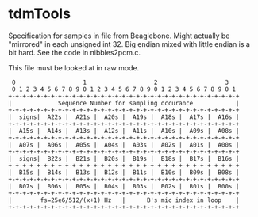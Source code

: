 # tdmTools
Specification for samples in file from Beaglebone.
Might actually be "mirrored" in each unsigned int 32.
Big endian mixed with little endian is a bit hard.
See the code in nibbles2pcm.c.

This file must be looked at in raw mode.

```text
 0                   1                   2                   3
 0 1 2 3 4 5 6 7 8 9 0 1 2 3 4 5 6 7 8 9 0 1 2 3 4 5 6 7 8 9 0 1
+-+-+-+-+-+-+-+-+-+-+-+-+-+-+-+-+-+-+-+-+-+-+-+-+-+-+-+-+-+-+-+-+
|             Sequence Number for sampling occurance            |
+-+-+-+-+-+-+-+-+-+-+-+-+-+-+-+-+-+-+-+-+-+-+-+-+-+-+-+-+-+-+-+-+
|  signs|  A22s |  A21s |  A20s |  A19s |  A18s |  A17s |  A16s |
+-+-+-+-+-+-+-+-+-+-+-+-+-+-+-+-+-+-+-+-+-+-+-+-+-+-+-+-+-+-+-+-+
|  A15s |  A14s |  A13s |  A12s |  A11s |  A10s |  A09s |  A08s |
+-+-+-+-+-+-+-+-+-+-+-+-+-+-+-+-+-+-+-+-+-+-+-+-+-+-+-+-+-+-+-+-+
|  A07s |  A06s |  A05s |  A04s |  A03s |  A02s |  A01s |  A00s |
+-+-+-+-+-+-+-+-+-+-+-+-+-+-+-+-+-+-+-+-+-+-+-+-+-+-+-+-+-+-+-+-+
|  signs|  B22s |  B21s |  B20s |  B19s |  B18s |  B17s |  B16s |
+-+-+-+-+-+-+-+-+-+-+-+-+-+-+-+-+-+-+-+-+-+-+-+-+-+-+-+-+-+-+-+-+
|  B15s |  B14s |  B13s |  B12s |  B11s |  B10s |  B09s |  B08s |
+-+-+-+-+-+-+-+-+-+-+-+-+-+-+-+-+-+-+-+-+-+-+-+-+-+-+-+-+-+-+-+-+
|  B07s |  B06s |  B05s |  B04s |  B03s |  B02s |  B01s |  B00s |
+-+-+-+-+-+-+-+-+-+-+-+-+-+-+-+-+-+-+-+-+-+-+-+-+-+-+-+-+-+-+-+-+
|        fs=25e6/512/(x+1) Hz   |      B's mic index in loop    |
+-+-+-+-+-+-+-+-+-+-+-+-+-+-+-+-+-+-+-+-+-+-+-+-+-+-+-+-+-+-+-+-+
```
